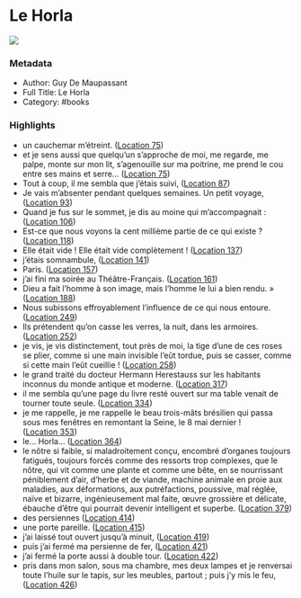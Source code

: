 # Le Horla

![](https://m.media-amazon.com/images/I/712dtgS94vL._SY160.jpg)

### Metadata

- Author: Guy De Maupassant
- Full Title: Le Horla
- Category: #books

### Highlights

- un cauchemar m’étreint. ([Location 75](https://readwise.io/to_kindle?action=open&asin=B00BUAZSXS&location=75))
- et je sens aussi que quelqu’un s’approche de moi, me regarde, me palpe, monte sur mon lit, s’agenouille sur ma poitrine, me prend le cou entre ses mains et serre… ([Location 75](https://readwise.io/to_kindle?action=open&asin=B00BUAZSXS&location=75))
- Tout à coup, il me sembla que j’étais suivi, ([Location 87](https://readwise.io/to_kindle?action=open&asin=B00BUAZSXS&location=87))
- Je vais m’absenter pendant quelques semaines. Un petit voyage, ([Location 93](https://readwise.io/to_kindle?action=open&asin=B00BUAZSXS&location=93))
- Quand je fus sur le sommet, je dis au moine qui m’accompagnait : ([Location 106](https://readwise.io/to_kindle?action=open&asin=B00BUAZSXS&location=106))
- Est-ce que nous voyons la cent millième partie de ce qui existe ? ([Location 118](https://readwise.io/to_kindle?action=open&asin=B00BUAZSXS&location=118))
- Elle était vide ! Elle était vide complètement ! ([Location 137](https://readwise.io/to_kindle?action=open&asin=B00BUAZSXS&location=137))
- j’étais somnambule, ([Location 141](https://readwise.io/to_kindle?action=open&asin=B00BUAZSXS&location=141))
- Paris. ([Location 157](https://readwise.io/to_kindle?action=open&asin=B00BUAZSXS&location=157))
- j’ai fini ma soirée au Théâtre-Français. ([Location 161](https://readwise.io/to_kindle?action=open&asin=B00BUAZSXS&location=161))
- Dieu a fait l’homme à son image, mais l’homme le lui a bien rendu. » ([Location 188](https://readwise.io/to_kindle?action=open&asin=B00BUAZSXS&location=188))
- Nous subissons effroyablement l’influence de ce qui nous entoure. ([Location 249](https://readwise.io/to_kindle?action=open&asin=B00BUAZSXS&location=249))
- Ils prétendent qu’on casse les verres, la nuit, dans les armoires. ([Location 252](https://readwise.io/to_kindle?action=open&asin=B00BUAZSXS&location=252))
- je vis, je vis distinctement, tout près de moi, la tige d’une de ces roses se plier, comme si une main invisible l’eût tordue, puis se casser, comme si cette main l’eût cueillie ! ([Location 258](https://readwise.io/to_kindle?action=open&asin=B00BUAZSXS&location=258))
- le grand traité du docteur Hermann Herestauss sur les habitants inconnus du monde antique et moderne. ([Location 317](https://readwise.io/to_kindle?action=open&asin=B00BUAZSXS&location=317))
- il me sembla qu’une page du livre resté ouvert sur ma table venait de tourner toute seule. ([Location 334](https://readwise.io/to_kindle?action=open&asin=B00BUAZSXS&location=334))
- je me rappelle, je me rappelle le beau trois-mâts brésilien qui passa sous mes fenêtres en remontant la Seine, le 8 mai dernier ! ([Location 353](https://readwise.io/to_kindle?action=open&asin=B00BUAZSXS&location=353))
- le… Horla… ([Location 364](https://readwise.io/to_kindle?action=open&asin=B00BUAZSXS&location=364))
- le nôtre si faible, si maladroitement conçu, encombré d’organes toujours fatigués, toujours forcés comme des ressorts trop complexes, que le nôtre, qui vit comme une plante et comme une bête, en se nourrissant péniblement d’air, d’herbe et de viande, machine animale en proie aux maladies, aux déformations, aux putréfactions, poussive, mal réglée, naïve et bizarre, ingénieusement mal faite, œuvre grossière et délicate, ébauche d’être qui pourrait devenir intelligent et superbe. ([Location 379](https://readwise.io/to_kindle?action=open&asin=B00BUAZSXS&location=379))
- des persiennes ([Location 414](https://readwise.io/to_kindle?action=open&asin=B00BUAZSXS&location=414))
- une porte pareille. ([Location 415](https://readwise.io/to_kindle?action=open&asin=B00BUAZSXS&location=415))
- j’ai laissé tout ouvert jusqu’à minuit, ([Location 419](https://readwise.io/to_kindle?action=open&asin=B00BUAZSXS&location=419))
- puis j’ai fermé ma persienne de fer, ([Location 421](https://readwise.io/to_kindle?action=open&asin=B00BUAZSXS&location=421))
- j’ai fermé la porte aussi à double tour. ([Location 422](https://readwise.io/to_kindle?action=open&asin=B00BUAZSXS&location=422))
- pris dans mon salon, sous ma chambre, mes deux lampes et je renversai toute l’huile sur le tapis, sur les meubles, partout ; puis j’y mis le feu, ([Location 426](https://readwise.io/to_kindle?action=open&asin=B00BUAZSXS&location=426))

